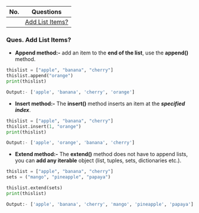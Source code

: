 |  No.  | Questions                               |
| :---: | --------------------------------------- |
|       | [Add List Items?](#ques-add-list-items) |

### **Ques. Add List Items?**
* **Append method:-** add an item to the **end of the list**, use the **append()** method.
```python
thislist = ["apple", "banana", "cherry"]
thislist.append("orange")
print(thislist)

Output:- ['apple', 'banana', 'cherry', 'orange']
```
* **Insert method:-** The **insert()** method inserts an item at the ***specified index***.
```python
thislist = ["apple", "banana", "cherry"]
thislist.insert(1, "orange")
print(thislist)

Output:- ['apple', 'orange', 'banana', 'cherry']
```

* **Extend method:-** The **extend()** method does not have to append lists, you can **add any iterable** object (list, tuples, sets, dictionaries etc.).
```python
thislist = ["apple", "banana", "cherry"]
sets = ("mango", "pineapple", "papaya")

thislist.extend(sets)
print(thislist)

Output:- ['apple', 'banana', 'cherry', 'mango', 'pineapple', 'papaya']
```